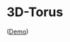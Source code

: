 # 3D-Torus
([Demo](https://htmlpreview.github.io/?https://github.com/federkem/3D-Torus/blob/9e5260c74d7d3adfa0afa9b96cc0ec272249efaf/index.html
)) 
